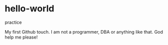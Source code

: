 # hello-world
practice

My first Github touch. I am not a programmer, DBA or anything like that. God help me please!

